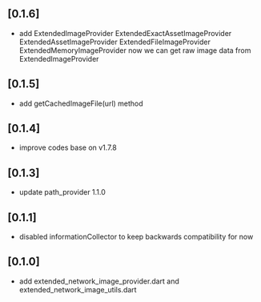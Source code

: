 ## [0.1.6]

* add ExtendedImageProvider
      ExtendedExactAssetImageProvider
      ExtendedAssetImageProvider
      ExtendedFileImageProvider
      ExtendedMemoryImageProvider
  now we can get raw image data from ExtendedImageProvider     
  
## [0.1.5]

* add getCachedImageFile(url) method

## [0.1.4]

* improve codes base on v1.7.8

## [0.1.3]

* update path_provider 1.1.0

## [0.1.1]

* disabled informationCollector to keep backwards compatibility for now

## [0.1.0]

* add extended_network_image_provider.dart and extended_network_image_utils.dart
